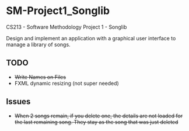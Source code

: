 # SM-Project1_Songlib
CS213 - Software Methodology Project 1 - Songlib

Design and implement an application with a graphical user interface to manage a library of songs.

## TODO
- ~~Write Names on Files~~
- FXML dynamic resizing (not super needed)

## Issues
- ~~When 2 songs remain, if you delete one, the details are not loaded for the last remaining song. They stay as the song that was just deleted~~